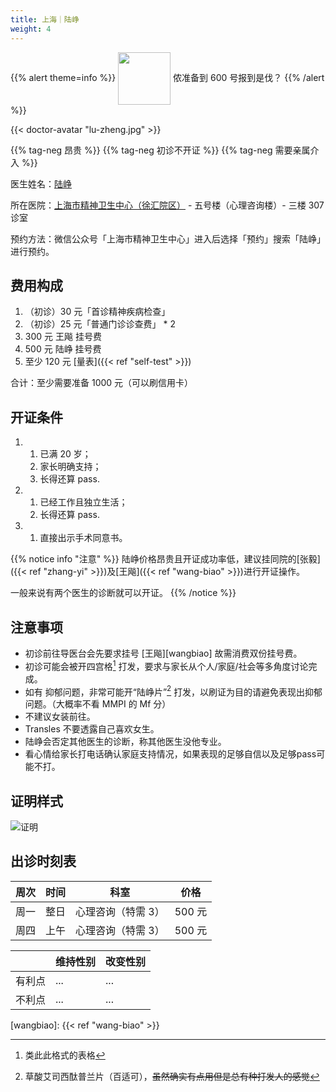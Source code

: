 ```yaml
---
title: 上海｜陆峥
weight: 4
---
```


{{% alert theme=info %}}
<img src="/images/wpnl.jpg" style="display:inline;height:6em;vertical-align:middle" /> 侬准备到 600 号报到是伐？
{{% /alert %}}

{{< doctor-avatar "lu-zheng.jpg" >}}

{{% tag-neg 昂贵 %}} {{% tag-neg 初诊不开证 %}} {{% tag-neg 需要亲属介入 %}} 

医生姓名：[陆峥](http://www.smhc.org.cn/MedicalGuide/contents/48/30.html)

所在医院：[上海市精神卫生中心（徐汇院区）](https://amap.com/place/B0HR6N4LN1) - 五号楼（心理咨询楼）- 三楼 307 诊室

预约方法：微信公众号「上海市精神卫生中心」进入后选择「预约」搜索「陆峥」进行预约。
## 费用构成

1. （初诊）30 元「首诊精神疾病检查」
1. （初诊）25 元「普通门诊诊查费」 \* 2
1. 300 元 王飚 挂号费
1. 500 元 陆峥 挂号费
1. 至少 120 元 [量表]({{< ref "self-test" >}})

合计：至少需要准备 1000 元（可以刷信用卡）

## 开证条件

1. 1. 已满 20 岁；
   1. 家长明确支持；
   1. 长得还算 pass.
1. 1. 已经工作且独立生活；
   1. 长得还算 pass.
1. 1. 直接出示手术同意书。

{{% notice info "注意" %}}
陆峥价格昂贵且开证成功率低，建议挂同院的[张毅]({{< ref "zhang-yi" >}})及[王飚]({{< ref "wang-biao" >}})进行开证操作。

一般来说有两个医生的诊断就可以开证。
{{% /notice %}}

## 注意事项

- 初诊前往导医台会先要求挂号 [王飚][wangbiao] 故需消费双份挂号费。
- 初诊可能会被开四宫格[^1] 打发，要求与家长从个人/家庭/社会等多角度讨论完成。
- 如有 抑郁问题，非常可能开“陆峥片”[^2] 打发，以刷证为目的请避免表现出抑郁问题。（大概率不看 MMPI 的 Mf 分）
- 不建议女装前往。
- Transles 不要透露自己喜欢女生。
- 陆峥会否定其他医生的诊断，称其他医生没他专业。
- 看心情给家长打电话确认家庭支持情况，如果表现的足够自信以及足够pass可能不打。


## 证明样式

![证明](images/doctor/proof/lu-zheng.jpg)

## 出诊时刻表

| 周次 | 时间 | 科室 | 价格 |
| :---: | :---: | :---: | :---: |
| 周一 | 整日 | 心理咨询（特需 3）| 500 元 |
| 周四 | 上午 | 心理咨询（特需 3）| 500 元 |

[^1]: 类此此格式的表格

|  | 维持性别 | 改变性别 |
| - | - | - |
| 有利点 | ... | ... |
| 不利点 | ... | ... |

[^2]: 草酸艾司西酞普兰片（百适可），~~虽然确实有点用但是总有种打发人的感觉~~

[wangbiao]: {{< ref "wang-biao" >}}
